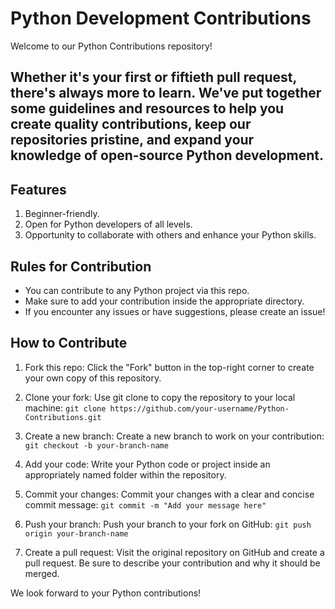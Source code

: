 # Python Development Contributions
Welcome to our Python Contributions repository!
## Whether it's your first or fiftieth pull request, there's always more to learn. We've put together some guidelines and resources to help you create quality contributions, keep our repositories pristine, and expand your knowledge of open-source Python development.

## Features
1. Beginner-friendly.
2. Open for Python developers of all levels.
3. Opportunity to collaborate with others and enhance your Python skills.
   
## Rules for Contribution
- You can contribute to any Python project via this repo.
- Make sure to add your contribution inside the appropriate directory.
- If you encounter any issues or have suggestions, please create an issue!
## How to Contribute
1. Fork this repo: Click the "Fork" button in the top-right corner to create your own copy of this repository.

3. Clone your fork: Use git clone to copy the repository to your local machine:
``git clone https://github.com/your-username/Python-Contributions.git``

2. Create a new branch: Create a new branch to work on your contribution:
``git checkout -b your-branch-name``
3. Add your code: Write your Python code or project inside an appropriately named folder within the repository.

4. Commit your changes: Commit your changes with a clear and concise commit message:
``git commit -m "Add your message here"``
5. Push your branch: Push your branch to your fork on GitHub:
``git push origin your-branch-name``
6. Create a pull request: Visit the original repository on GitHub and create a pull request. Be sure to describe your contribution and why it should be merged.

We look forward to your Python contributions!
